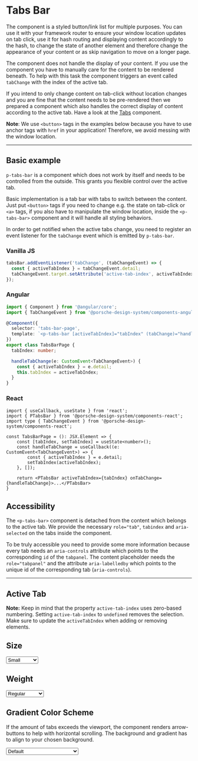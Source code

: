 # Tabs Bar

The component is a styled button/link list for multiple purposes. You can use it with your framework router to ensure
your window location updates on tab click, use it for hash routing and displaying content accordingly to the hash, to change the state of another element
and therefore change the appearance of your content or as skip navigation to move on a longer page.

The component does not handle the display of your content. If you use the component you have to manually care for the
content to be rendered beneath. To help with this task the component triggers an event called `tabChange` with the index
of the active tab.

If you intend to only change content on tab-click without location changes and you are fine that the content needs to be pre-rendered then we prepared a component which also
handles the correct display of content according to the active tab. Have a look at the [Tabs](/components/tabs) component.

**Note**: We use `<button>` tags in the examples below because you have to use anchor tags with `href`
in your application! Therefore, we avoid messing with the window location.

---

## Basic example

`p-tabs-bar` is a component which does not work by itself and needs to be controlled from the outside.
This grants you flexible control over the active tab.


Basic implementation is a tab bar with tabs to switch between the content. Just put `<button>` tags if you need to change e.g. the state on tab-click or `<a>`
tags, if you also have to manipulate the window location, inside the `<p-tabs-bar>` component and it will handle all styling behaviors.

In order to get notified when the active tabs change, you need to register an event listener for the `tabChange` event which is emitted by `p-tabs-bar`.

### Vanilla JS

```js
tabsBar.addEventListener('tabChange', (tabChangeEvent) => {
  const { activeTabIndex } = tabChangeEvent.detail;
  tabChangeEvent.target.setAttribute('active-tab-index', activeTabIndex);
});
```

### Angular

```ts
import { Component } from '@angular/core';
import { TabChangeEvent } from '@porsche-design-system/components-angular';

@Component({
  selector: 'tabs-bar-page',
  template: `<p-tabs-bar [activeTabIndex]="tabIndex" (tabChange)="handleTabChange($event)">...</p-tabs-bar>`,
})
export class TabsBarPage {
  tabIndex: number;

  handleTabChange(e: CustomEvent<TabChangeEvent>) {
    const { activeTabIndex } = e.detail;
    this.tabIndex = activeTabIndex;
  }
}
```

### React

```tsx
import { useCallback, useState } from 'react';
import { PTabsBar } from '@porsche-design-system/components-react';
import type { TabChangeEvent } from '@porsche-design-system/components-react';

const TabsBarPage = (): JSX.Element => {
    const [tabIndex, setTabIndex] = useState<number>();
    const handleTabChange = useCallback((e: CustomEvent<TabChangeEvent>) => {
        const { activeTabIndex } = e.detail;
        setTabIndex(activeTabIndex);
    }, []);

    return <PTabsBar activeTabIndex={tabIndex} onTabChange={handleTabChange}>...</PTabsBar>
}
```


<Playground :markup="basicButton" :config="config"></Playground>
<Playground :markup="basicAnchor" :config="config"></Playground>

## Accessibility

The `<p-tabs-bar>` component is detached from the content which belongs to the active tab. We provide the necessary `role="tab"`, `tabindex` and `aria-selected` on the tabs inside the component.

To be truly accessible you need to provide some more information because every tab needs an `aria-controls` attribute which points to the corresponding `id` of the `tabpanel`. 
The content placeholder needs the `role="tabpanel"` and the attribute `aria-labelledby` which points to the unique id of the corresponding tab (`aria-controls`).

<Playground class="playground-tabs-bar" :markup="accessibility" :config="config"></Playground>

---
## Active Tab

**Note:** Keep in mind that the property `active-tab-index` uses zero-based numbering. Setting `active-tab-index` to `undefined` removes the selection. Make sure to update the `activeTabIndex` when adding or removing elements.

<Playground class="playground-tabs-bar" :markup="activeTab" :config="config"></Playground>

## Size

<Playground :markup="sizeMarkup" :config="config">
  <select v-model="size">
    <option disabled>Select size</option>
    <option selected value="small">Small</option>
    <option value="medium">Medium</option>
  </select>
</Playground>

## Weight

<Playground :markup="weightMarkup" :config="config">
  <select v-model="weight">
    <option disabled>Select weight</option>
    <option selected value="regular">Regular</option>
    <option value="semibold">SemiBold</option>
  </select>
</Playground>

## Gradient Color Scheme

If the amount of tabs exceeds the viewport, the component renders arrow-buttons to help with horizontal scrolling.
The background and gradient has to align to your chosen background.

<Playground :markup="gradientMarkup" :config="{ ...config, colorScheme: gradientColorScheme }">
  <select v-model="gradientColorScheme">
    <option disabled>Select gradient-color-scheme</option>
    <option selected value="default">Default</option>
    <option value="surface">Surface</option>
  </select>
</Playground>

<script lang="ts">
  import Vue from 'vue';
  import Component from 'vue-class-component';
  
  const buildButton = (name: string) => `  <button type="button">Tab ${name}</button>`;
  const buildAnchor = (name: string) => `  <a>Tab ${name}</a>`;
  const buildTabPanel = (id: number) => `<div id="tab-panel-${id}" hidden role="tabpanel" aria-labelledby="tab-item-${id}">
  <p-text>Your content of Tab ${id}</p-text> 
</div>`;
  
  @Component
  export default class Code extends Vue {
    config = { themeable: true };

    weight = 'semibold';
    size = 'medium';
    gradientColorScheme = 'surface';

    basicButton =
`<p-tabs-bar>
${['One', 'Two', 'Three'].map(buildButton).join('\n')}
</p-tabs-bar>`;

    basicAnchor =
`<p-tabs-bar>
${['One', 'Two', 'Three'].map(buildAnchor).join('\n')}
</p-tabs-bar>`;

    accessibility =
`<p-tabs-bar active-tab-index="0">
  <button type="button" id="tab-item-1" aria-controls="tab-panel-1">Tab One</button>
  <button type="button" id="tab-item-2" aria-controls="tab-panel-2">Tab Two</button>
  <button type="button" id="tab-item-3" aria-controls="tab-panel-3">Tab Three</button>
</p-tabs-bar>
 
${[1, 2, 3].map(buildTabPanel).join('\n')}`;

    get sizeMarkup() {
      return `<p-tabs-bar size="${this.size}">
${['One', 'Two', 'Three'].map(buildButton).join('\n')}
</p-tabs-bar>`;
    }

    get weightMarkup() {
      return `<p-tabs-bar weight="${this.weight}">
${['One', 'Two', 'Three'].map(buildButton).join('\n')}
</p-tabs-bar>`;
    }
    
    get gradientMarkup() {
      return `<p-tabs-bar gradient-color-scheme="${this.gradientColorScheme}">
${['One', 'Two', 'Three', 'Four', 'Five', 'Six', 'Seven', 'Eight', 'Nine', 'Ten', 'Eleven', 'Twelve', 'Thirteen', 'Fourteen', 'Fifteen', 'Sixteen', 'Seventeen', 'Eighteen', 'Nineteen', 'Twenty']
  .map(buildButton).join('\n')}
</p-tabs-bar>`;
    }
    
    activeTab =
`<p-tabs-bar active-tab-index="0">
${['One', 'Two', 'Three'].map(buildButton).join('\n')}
</p-tabs-bar>`;
    
    mounted(){
      // initially update tabsBars with activeTabIndex attribute in playground
     this.updateAndRegister();
      
      // theme switch needs to register event listeners again
      const themeTabs = this.$el.querySelectorAll('.playground > p-tabs-bar');      
      themeTabs.forEach(tabs => tabs.addEventListener('tabChange', (e) => {
        this.updateAndRegister(); 
      }));    
    }
    
    updated(){
      this.registerEvents();
    }

    updateAndRegister() {
      this.updateActiveTabIndex(this.$el.querySelector('.playground-tabs-bar .example p-tabs-bar'));      
      this.registerEvents();
    }
    
    registerEvents() {
      const tabsBars = this.$el.querySelectorAll('.playground:not(.playground-tabs-bar) .example .demo p-tabs-bar');
      tabsBars.forEach(tabsBar => tabsBar.addEventListener('tabChange', this.handleTabChange));

      //bind tabsBars with activeTabIndex set as attribute
      const tabsBarsWithActiveIndex = this.$el.querySelectorAll('.playground-tabs-bar .example .demo p-tabs-bar');
      tabsBarsWithActiveIndex.forEach(tabsBar => tabsBar.addEventListener('tabChange', (e: CustomEvent<TabChangeEvent>)=> {
        this.handleTabChange(e);
        this.updateActiveTabIndex(e.target, e.detail.activeTabIndex);
      }));
    }
    
    hiddenNodes = null;
    handleTabChange =  (e: CustomEvent) => {
        const { activeTabIndex } = e.detail;
        e.target.setAttribute('active-tab-index', activeTabIndex);     
    }

    updateActiveTabIndex = (tabs: HTMLElement, newIndex: number = 0) => {
      // manipulate code only section only in order to not rerender component and loose animations
      const example = tabs.parentElement.parentElement;
      const demo = example.querySelector('.demo');
      const code = example.querySelector('code');
      const attrs = code.querySelectorAll('.token:first-child .attr-value');
      
      // manipulate activeTabIndex
      if (attrs.length) {
        attrs[attrs.length - 1].innerText = `="${newIndex}"`; 
      }
      
      // manipulate hidden attribute in code of accessibility playground
      if (code.innerHTML.includes('Your content of Tab')) {
        if (!this.hiddenNodes) {
          this.hiddenNodes = document.evaluate("//span[text()='hidden']", document, null, XPathResult.ORDERED_NODE_SNAPSHOT_TYPE, null);
        }

        // hide/show and adjust offset of hidden attribute
        for (let i = 0; i < this.hiddenNodes.snapshotLength; i++) {
          const item = this.hiddenNodes.snapshotItem(i);
          item.style.marginLeft = '';
          item.innerText = 'hidden';
          
          if (i === newIndex) {
            item.style.marginLeft = '-9px';
            item.innerText = '';
          }
        }
        
        const panels = Array.from(demo.querySelectorAll('[role="tabpanel"]'));
        panels.forEach((panel, i) => {
          panel.setAttribute('hidden', '');
          if (i === newIndex) {
            panel.removeAttribute('hidden');
          }
        });
      }
    }
  }
</script>